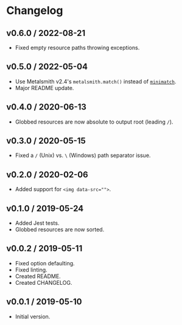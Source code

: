 # Changelog

## v0.6.0 / 2022-08-21

- Fixed empty resource paths throwing exceptions.

## v0.5.0 / 2022-05-04

- Use Metalsmith v2.4's `metalsmith.match()` instead of [`minimatch`](https://www.npmjs.com/package/minimatch).
- Major README update.

## v0.4.0 / 2020-06-13

- Globbed resources are now absolute to output root (leading `/`).

## v0.3.0 / 2020-05-15

- Fixed a `` / `` (Unix) vs. `` \ `` (Windows) path separator issue.

## v0.2.0 / 2020-02-06

- Added support for `<img data-src="">`.

## v0.1.0 / 2019-05-24

- Added Jest tests.
- Globbed resources are now sorted.

## v0.0.2 / 2019-05-11

- Fixed option defaulting.
- Fixed linting.
- Created README.
- Created CHANGELOG.

## v0.0.1 / 2019-05-10

- Initial version.
